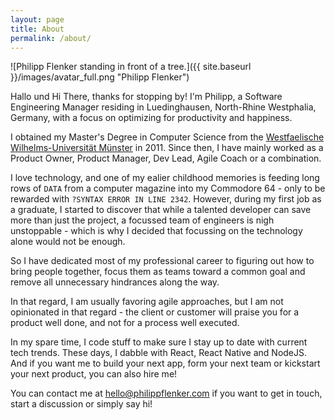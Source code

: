 ```yaml
---
layout: page
title: About
permalink: /about/
---
```


![Philipp Flenker standing in front of a tree.]({{ site.baseurl }}/images/avatar_full.png "Philipp Flenker")


Hallo und Hi There, thanks for stopping by! I'm Philipp, a Software Engineering Manager residing in Luedinghausen, North-Rhine Westphalia, Germany, with a focus on optimizing for productivity and happiness.

I obtained my Master's Degree in Computer Science from the [Westfaelische Wilhelms-Universität Münster](https://www.uni-muenster.de) in 2011. Since then, I have mainly worked as a Product Owner, Product Manager, Dev Lead, Agile Coach or a combination.

I love technology, and one of my ealier childhood memories is feeding long rows of `DATA` from a computer magazine into my Commodore 64 - only to be rewarded with `?SYNTAX ERROR IN LINE 2342`. However, during my first job as a graduate, I started to discover that while a talented developer can save more than just the project, a focussed team of engineers is nigh unstoppable - which is why I decided that focussing on the technology alone would not be enough.

So I have dedicated most of my professional career to figuring out how to bring people together, focus them as teams toward a common goal and remove all unnecessary hindrances along the way.

In that regard, I am usually favoring agile approaches, but I am not opinionated in that regard - the client or customer will praise you for a product well done, and not for a process well executed.

In my spare time, I code stuff to make sure I stay up to date with current tech trends. These days, I dabble with React, React Native and NodeJS. And if you want me to build your next app, form your next team or kickstart your next product, you can also hire me!

You can contact me at [hello@philippflenker.com](mailto:hello@philippflenker.com) if you want to get in touch, start a discussion or simply say hi!

